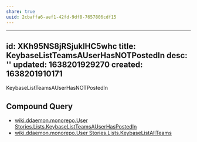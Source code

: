 ```yaml
---
share: true
uuid: 2cbaffa6-aef1-42fd-9df8-7657806cdf15
---
```

---
id: XKh95NS8jRSjukIHC5whc
title: KeybaseListTeamsAUserHasNOTPostedIn
desc: ''
updated: 1638201929270
created: 1638201910171
---

KeybaseListTeamsAUserHasNOTPostedIn

## Compound Query

* [wiki.ddaemon.monorepo.User Stories.Lists.KeybaseListTeamsAUserHasPostedIn](/28652163-24dd-4c02-bf50-d6ea6d842086)
* [wiki.ddaemon.monorepo.User Stories.Lists.KeybaseListAllTeams](/b4ea9747-06e3-4497-ab55-85ae33b2a76b)
